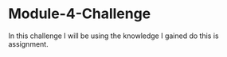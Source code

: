 # Module-4-Challenge

In this challenge I will be using the knowledge I gained do this is assignment.